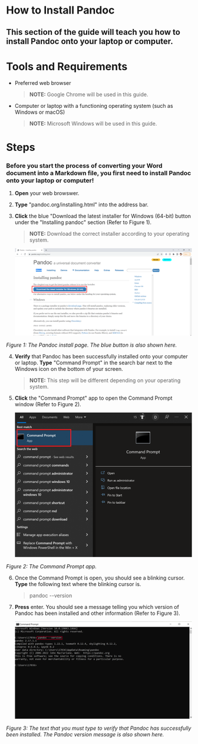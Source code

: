 # How to Install Pandoc 
## This section of the guide will teach you how to install Pandoc onto your laptop or computer.

# Tools and Requirements
- Preferred web browser 
    > **NOTE:** Google Chrome will be used in this guide.
- Computer or laptop with a functioning operating system (such as Windows or macOS)
    > **NOTE:** Microsoft Windows will be used in this guide. 

# Steps 
### Before you start the process of converting your Word document into a Markdown file, you first need to install Pandoc onto your laptop or computer!

1. **Open** your web browswer.

2. **Type** "pandoc.org/installing.html" into the address bar. 

3. **Click** the blue "Download the latest installer for Windows (64-bit) button under the "Installing pandoc" section (Refer to Figure 1).

    > **NOTE:** Download the correct installer according to your operating system. 

    ![Photo 1](images/photo1.png)

  *Figure 1: The Pandoc install page. The blue button is also shown here.*

4. **Verify** that Pandoc has been successfully installed onto your computer or laptop. **Type** "Command Prompt" in the search bar next to the Windows icon on the bottom of your screen. 
  
    >  **NOTE:** This step will be different depending on your operating system. 

5. **Click** the "Command Prompt" app to open the Command Prompt window (Refer to Figure 2). 

    ![Photo 2](images/photo2.png)

  *Figure 2: The Command Prompt app.*

6. Once the Command Prompt is open, you should see a blinking cursor. **Type** the following text where the blinking cursor is.
  
    > pandoc \-\-version

7. **Press** enter. You should see a message telling you which version of Pandoc has been installed and other information (Refer to Figure 3). 

    ![Photo 3](images/photo3.png)
  
  *Figure 3: The text that you must type to verify that Pandoc has successfully been installed. The Pandoc version message is also shown here.*